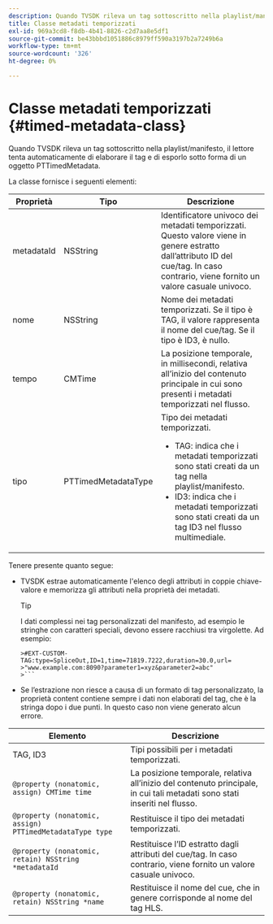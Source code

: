 ```yaml
---
description: Quando TVSDK rileva un tag sottoscritto nella playlist/manifesto, il lettore tenta automaticamente di elaborare il tag e di esporlo sotto forma di un oggetto PTTimedMetadata.
title: Classe metadati temporizzati
exl-id: 969a3cd8-f8db-4b41-8826-c2d7aa8e5df1
source-git-commit: be43bbbd1051886c8979ff590a3197b2a7249b6a
workflow-type: tm+mt
source-wordcount: '326'
ht-degree: 0%

---
```


# Classe metadati temporizzati {#timed-metadata-class}

Quando TVSDK rileva un tag sottoscritto nella playlist/manifesto, il lettore tenta automaticamente di elaborare il tag e di esporlo sotto forma di un oggetto PTTimedMetadata.

La classe fornisce i seguenti elementi:

<table id="table_FFC56AC5B1E04DA99C9309C0223ABA90"> 
 <thead> 
  <tr> 
   <th colname="col1" class="entry"><b>Proprietà</b></th> 
   <th colname="col02" class="entry"><b>Tipo</b> </th> 
   <th colname="col2" class="entry"><b>Descrizione</b></th> 
  </tr>
 </thead>
 <tbody> 
  <tr> 
   <td colname="col1"> <span class="codeph"> metadataId</span> </td> 
   <td colname="col02"><span class="codeph"> NSString</span> </td> 
   <td colname="col2"> Identificatore univoco dei metadati temporizzati. Questo valore viene in genere estratto dall’attributo ID del cue/tag. In caso contrario, viene fornito un valore casuale univoco. </td> 
  </tr> 
  <tr> 
   <td colname="col1"><span class="codeph"> nome</span> </td> 
   <td colname="col02"><span class="codeph"> NSString</span></td> 
   <td colname="col2"> Nome dei metadati temporizzati. Se il tipo è <span class="codeph"> TAG</span>, il valore rappresenta il nome del cue/tag. Se il tipo è <span class="codeph"> ID3</span>, è nullo. </td> 
  </tr> 
  <tr> 
   <td colname="col1"><span class="codeph"> tempo</span> </td> 
   <td colname="col02"><span class="codeph"> CMTime</span></td> 
   <td colname="col2"> La posizione temporale, in millisecondi, relativa all’inizio del contenuto principale in cui sono presenti i metadati temporizzati nel flusso. </td> 
  </tr> 
  <tr> 
   <td colname="col1"><span class="codeph"> tipo</span> </td> 
   <td colname="col02"> <span class="codeph"> PTTimedMetadataType</span></td> 
   <td colname="col2">Tipo dei metadati temporizzati. 
    <ul id="ul_70FBFB33E9F846D8B38592560CCE9560"> 
     <li id="li_739D30561BFB4D9B97DF212E4880BA2C">TAG: indica che i metadati temporizzati sono stati creati da un tag nella playlist/manifesto. </li> 
     <li id="li_E785E1DEF1CC4D9DBE7764E5D05EFAFC">ID3: indica che i metadati temporizzati sono stati creati da un tag ID3 nel flusso multimediale. </li> 
    </ul> </td> 
  </tr> 
 </tbody> 
</table>

<!--<a id="section_737CC47997F74F80A3C5C6171ADE120E"></a>-->

Tenere presente quanto segue:

* TVSDK estrae automaticamente l&#39;elenco degli attributi in coppie chiave-valore e memorizza gli attributi nella proprietà dei metadati.

   >[!TIP]
   >
   >I dati complessi nei tag personalizzati del manifesto, ad esempio le stringhe con caratteri speciali, devono essere racchiusi tra virgolette. Ad esempio:
   >
   >
   ```
   >#EXT-CUSTOM-TAG:type=SpliceOut,ID=1,time=71819.7222,duration=30.0,url=
   >"www.example.com:8090?parameter1=xyz&parameter2=abc"
   >```

* Se l’estrazione non riesce a causa di un formato di tag personalizzato, la proprietà content contiene sempre i dati non elaborati del tag, che è la stringa dopo i due punti. In questo caso non viene generato alcun errore.

| **Elemento** | **Descrizione** |
|---|---|
| TAG, ID3 | Tipi possibili per i metadati temporizzati. |
| `@property (nonatomic, assign) CMTime time` | La posizione temporale, relativa all’inizio del contenuto principale, in cui tali metadati sono stati inseriti nel flusso. |
| `@property (nonatomic, assign) PTTimedMetadataType type` | Restituisce il tipo dei metadati temporizzati. |
| `@property (nonatomic, retain) NSString *metadataId` | Restituisce l’ID estratto dagli attributi del cue/tag. In caso contrario, viene fornito un valore casuale univoco. |
| `@property (nonatomic, retain) NSString *name` | Restituisce il nome del cue, che in genere corrisponde al nome del tag HLS. |
